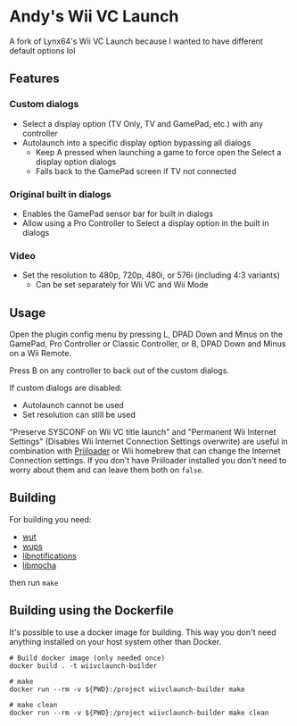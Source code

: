 # Andy's Wii VC Launch

A fork of Lynx64's Wii VC Launch because I wanted to have different default options lol

## Features

### Custom dialogs

- Select a display option (TV Only, TV and GamePad, etc.) with any controller
- Autolaunch into a specific display option bypassing all dialogs
  - Keep A pressed when launching a game to force open the Select a display option dialogs
  - Falls back to the GamePad screen if TV not connected

### Original built in dialogs

- Enables the GamePad sensor bar for built in dialogs
- Allow using a Pro Controller to Select a display option in the built in dialogs

### Video

- Set the resolution to 480p, 720p, 480i, or 576i (including 4:3 variants)
  - Can be set separately for Wii VC and Wii Mode

## Usage

Open the plugin config menu by pressing L, DPAD Down and Minus on the GamePad, Pro Controller or Classic Controller, or B, DPAD Down and Minus on a Wii Remote.

Press B on any controller to back out of the custom dialogs.

If custom dialogs are disabled:

- Autolaunch cannot be used
- Set resolution can still be used

"Preserve SYSCONF on Wii VC title launch" and "Permanent Wii Internet Settings" (Disables Wii Internet Connection Settings overwrite) are useful in combination with [Priiloader](https://github.com/DacoTaco/priiloader) or Wii homebrew that can change the Internet Connection settings. If you don't have Priiloader installed you don't need to worry about them and can leave them both on `false`.

## Building

For building you need:

- [wut](https://github.com/devkitPro/wut)
- [wups](https://github.com/wiiu-env/WiiUPluginSystem)
- [libnotifications](https://github.com/wiiu-env/libnotifications)
- [libmocha](https://github.com/wiiu-env/libmocha)

then run `make`

## Building using the Dockerfile

It's possible to use a docker image for building. This way you don't need anything installed on your host system other than Docker.

```
# Build docker image (only needed once)
docker build . -t wiivclaunch-builder

# make
docker run --rm -v ${PWD}:/project wiivclaunch-builder make

# make clean
docker run --rm -v ${PWD}:/project wiivclaunch-builder make clean
```

